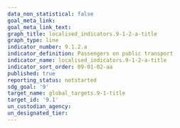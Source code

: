 ```yaml
---
data_non_statistical: false
goal_meta_link:
goal_meta_link_text:
graph_title: localised_indicators.9-1-2-a-title
graph_type: line
indicator_number: 9.1.2.a
indicator_definition: Passengers on public transport
indicator_name: localised_indicators.9-1-2-a-title
indicator_sort_order: 09-01-02-aa
published: true
reporting_status: notstarted
sdg_goal: '9'
target_name: global_targets.9-1-title
target_id: '9.1'
un_custodian_agency:
un_designated_tier:
---
```

